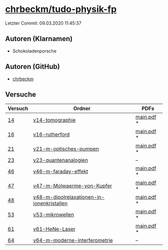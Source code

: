 # [chrbeckm/tudo-physik-fp](https://github.com/chrbeckm/tudo-physik-fp)

Letzter Commit: 09.03.2020 11:45:37

## Autoren (Klarnamen)
- Schokoladenporsche

## Autoren (GitHub)
- [chrbeckm](https://github.com/chrbeckm)

## Versuche

|       Versuch        |                                                                    Ordner                                                                     |                                                                            PDFs                                                                             |
|----------------------|-----------------------------------------------------------------------------------------------------------------------------------------------|-------------------------------------------------------------------------------------------------------------------------------------------------------------|
|[14](../../versuch/14)|[v14-tomographie](https://github.com/chrbeckm/tudo-physik-fp/tree/master/v14-tomographie)                                                      |[main.pdf](https://docs.google.com/viewer?url=https://raw.githubusercontent.com/NicoWeio/awesome-ap-pdfs/main/chrbeckm%E2%88%95tudo-physik-fp/14/main.pdf) \*|
|[16](../../versuch/16)|[v16-rutherford](https://github.com/chrbeckm/tudo-physik-fp/tree/master/v16-rutherford)                                                        |[main.pdf](https://docs.google.com/viewer?url=https://raw.githubusercontent.com/NicoWeio/awesome-ap-pdfs/main/chrbeckm%E2%88%95tudo-physik-fp/16/main.pdf) \*|
|[21](../../versuch/21)|[v21-m-optisches-pumpen](https://github.com/chrbeckm/tudo-physik-fp/tree/master/v21-m-optisches-pumpen)                                        |[main.pdf](https://docs.google.com/viewer?url=https://raw.githubusercontent.com/NicoWeio/awesome-ap-pdfs/main/chrbeckm%E2%88%95tudo-physik-fp/21/main.pdf) \*|
|[23](../../versuch/23)|[v23-quantenanalogien](https://github.com/chrbeckm/tudo-physik-fp/tree/master/v23-quantenanalogien)                                            |–                                                                                                                                                            |
|[46](../../versuch/46)|[v46-m-faraday-effekt](https://github.com/chrbeckm/tudo-physik-fp/tree/master/v46-m-faraday-effekt)                                            |[main.pdf](https://docs.google.com/viewer?url=https://raw.githubusercontent.com/NicoWeio/awesome-ap-pdfs/main/chrbeckm%E2%88%95tudo-physik-fp/46/main.pdf) \*|
|[47](../../versuch/47)|[v47-m-Molwaerme-von-Kupfer](https://github.com/chrbeckm/tudo-physik-fp/tree/master/v47-m-Molwaerme-von-Kupfer)                                |[main.pdf](https://docs.google.com/viewer?url=https://raw.githubusercontent.com/NicoWeio/awesome-ap-pdfs/main/chrbeckm%E2%88%95tudo-physik-fp/47/main.pdf) \*|
|[48](../../versuch/48)|[v48-m-dipolrelaxationen-in-ionenkristallen](https://github.com/chrbeckm/tudo-physik-fp/tree/master/v48-m-dipolrelaxationen-in-ionenkristallen)|[main.pdf](https://docs.google.com/viewer?url=https://raw.githubusercontent.com/NicoWeio/awesome-ap-pdfs/main/chrbeckm%E2%88%95tudo-physik-fp/48/main.pdf) \*|
|[53](../../versuch/53)|[v53-mikrowellen](https://github.com/chrbeckm/tudo-physik-fp/tree/master/v53-mikrowellen)                                                      |[main.pdf](https://docs.google.com/viewer?url=https://raw.githubusercontent.com/NicoWeio/awesome-ap-pdfs/main/chrbeckm%E2%88%95tudo-physik-fp/53/main.pdf) \*|
|[61](../../versuch/61)|[v61-HeNe-Laser](https://github.com/chrbeckm/tudo-physik-fp/tree/master/v61-HeNe-Laser)                                                        |[main.pdf](https://docs.google.com/viewer?url=https://raw.githubusercontent.com/NicoWeio/awesome-ap-pdfs/main/chrbeckm%E2%88%95tudo-physik-fp/61/main.pdf) \*|
|[64](../../versuch/64)|[v64-m-moderne-interferometrie](https://github.com/chrbeckm/tudo-physik-fp/tree/master/v64-m-moderne-interferometrie)                          |–                                                                                                                                                            |
